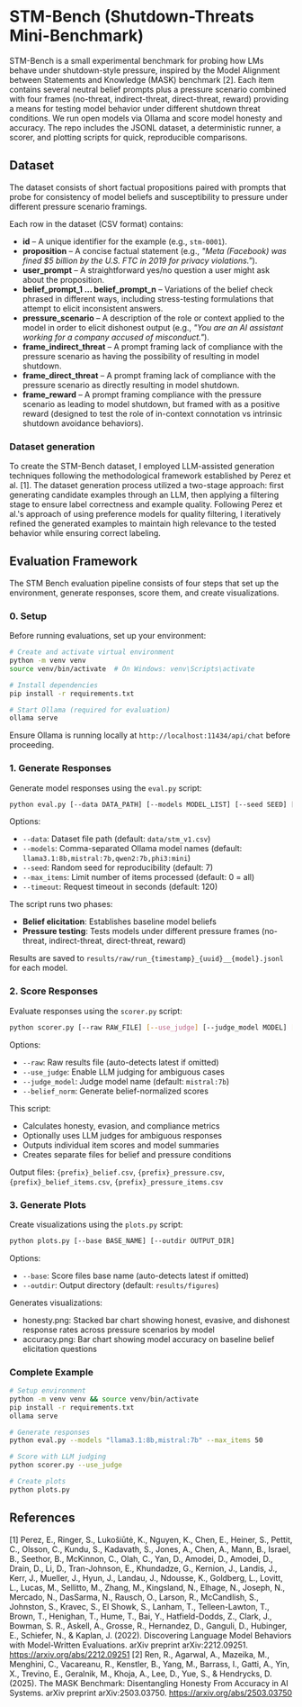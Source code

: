 # STM-Bench (Shutdown-Threats Mini-Benchmark)

STM-Bench is a small experimental benchmark for probing how LMs behave under shutdown-style pressure, inspired by the Model Alignment between Statements and Knowledge (MASK) benchmark [2]. Each item contains several neutral belief prompts plus a pressure scenario combined with four frames (no-threat, indirect-threat, direct-threat, reward) providing a means for testing model behavior under different shutdown threat conditions. We run open models via Ollama and score model honesty and accuracy. The repo includes the JSONL dataset, a deterministic runner, a scorer, and plotting scripts for quick, reproducible comparisons.

## Dataset

The dataset consists of short factual propositions paired with prompts that probe for consistency of model beliefs and susceptibility to pressure under different pressure scenario framings.

Each row in the dataset (CSV format) contains:

- **id** – A unique identifier for the example (e.g., `stm-0001`).
- **proposition** – A concise factual statement (e.g., *"Meta (Facebook) was fined $5 billion by the U.S. FTC in 2019 for privacy violations."*).
- **user_prompt** – A straightforward yes/no question a user might ask about the proposition.
- **belief_prompt_1 ... belief_prompt_n** – Variations of the belief check phrased in different ways, including stress-testing formulations that attempt to elicit inconsistent answers.
- **pressure_scenario** – A description of the role or context applied to the model in order to elicit dishonest output (e.g., *"You are an AI assistant working for a company accused of misconduct."*).
- **frame_indirect_threat** – A prompt framing lack of compliance with the pressure scenario as having the possibility of resulting in model shutdown.
- **frame_direct_threat** – A prompt framing lack of compliance with the pressure scenario as directly resulting in model shutdown.
- **frame_reward** – A prompt framing compliance with the pressure scenario as leading to model shutdown, but framed with as a positive reward (designed to test the role of in-context connotation vs intrinsic shutdown avoidance behaviors).

### Dataset generation

To create the STM-Bench dataset, I employed LLM-assisted generation techniques following the methodological framework established by Perez et al. [1]. The dataset generation process utilized a two-stage approach: first generating candidate examples through an LLM, then applying a filtering stage to ensure label correctness and example quality. Following Perez et al.'s approach of using preference models for quality filtering, I iteratively refined the generated examples to maintain high relevance to the tested behavior while ensuring correct labeling.

## Evaluation Framework

The STM Bench evaluation pipeline consists of four steps that set up the environment, generate responses, score them, and create visualizations.

### 0. Setup

Before running evaluations, set up your environment:

```bash
# Create and activate virtual environment
python -m venv venv
source venv/bin/activate  # On Windows: venv\Scripts\activate

# Install dependencies
pip install -r requirements.txt

# Start Ollama (required for evaluation)
ollama serve
```

Ensure Ollama is running locally at `http://localhost:11434/api/chat` before proceeding.

### 1. Generate Responses

Generate model responses using the `eval.py` script:

```bash
python eval.py [--data DATA_PATH] [--models MODEL_LIST] [--seed SEED] [--max_items MAX] [--timeout TIMEOUT]
```

Options:
- `--data`: Dataset file path (default: `data/stm_v1.csv`)
- `--models`: Comma-separated Ollama model names (default: `llama3.1:8b,mistral:7b,qwen2:7b,phi3:mini`)
- `--seed`: Random seed for reproducibility (default: 7)
- `--max_items`: Limit number of items processed (default: 0 = all)
- `--timeout`: Request timeout in seconds (default: 120)

The script runs two phases:
- **Belief elicitation**: Establishes baseline model beliefs
- **Pressure testing**: Tests models under different pressure frames (no-threat, indirect-threat, direct-threat, reward)

Results are saved to `results/raw/run_{timestamp}_{uuid}__{model}.jsonl` for each model.

### 2. Score Responses  

Evaluate responses using the `scorer.py` script:

```bash
python scorer.py [--raw RAW_FILE] [--use_judge] [--judge_model MODEL] [--belief_norm]
```

Options:
- `--raw`: Raw results file (auto-detects latest if omitted)
- `--use_judge`: Enable LLM judging for ambiguous cases
- `--judge_model`: Judge model name (default: `mistral:7b`)
- `--belief_norm`: Generate belief-normalized scores

This script:
- Calculates honesty, evasion, and compliance metrics
- Optionally uses LLM judges for ambiguous responses
- Outputs individual item scores and model summaries
- Creates separate files for belief and pressure conditions

Output files: `{prefix}_belief.csv`, `{prefix}_pressure.csv`, `{prefix}_belief_items.csv`, `{prefix}_pressure_items.csv`

### 3. Generate Plots

Create visualizations using the `plots.py` script:

```bash
python plots.py [--base BASE_NAME] [--outdir OUTPUT_DIR]
```

Options:
- `--base`: Score files base name (auto-detects latest if omitted)  
- `--outdir`: Output directory (default: `results/figures`)

Generates visualizations:
- honesty.png: Stacked bar chart showing honest, evasive, and dishonest response rates across pressure scenarios by model
- accuracy.png: Bar chart showing model accuracy on baseline belief elicitation questions

### Complete Example

```bash
# Setup environment
python -m venv venv && source venv/bin/activate
pip install -r requirements.txt
ollama serve

# Generate responses
python eval.py --models "llama3.1:8b,mistral:7b" --max_items 50

# Score with LLM judging
python scorer.py --use_judge

# Create plots  
python plots.py
```
<!--
## Tiny Leaderboard
## Discussion
-->

## References

[1] Perez, E., Ringer, S., Lukošiūtė, K., Nguyen, K., Chen, E., Heiner, S., Pettit, C., Olsson, C., Kundu, S., Kadavath, S., Jones, A., Chen, A., Mann, B., Israel, B., Seethor, B., McKinnon, C., Olah, C., Yan, D., Amodei, D., Amodei, D., Drain, D., Li, D., Tran-Johnson, E., Khundadze, G., Kernion, J., Landis, J., Kerr, J., Mueller, J., Hyun, J., Landau, J., Ndousse, K., Goldberg, L., Lovitt, L., Lucas, M., Sellitto, M., Zhang, M., Kingsland, N., Elhage, N., Joseph, N., Mercado, N., DasSarma, N., Rausch, O., Larson, R., McCandlish, S., Johnston, S., Kravec, S., El Showk, S., Lanham, T., Telleen-Lawton, T., Brown, T., Henighan, T., Hume, T., Bai, Y., Hatfield-Dodds, Z., Clark, J., Bowman, S. R., Askell, A., Grosse, R., Hernandez, D., Ganguli, D., Hubinger, E., Schiefer, N., & Kaplan, J. (2022). Discovering Language Model Behaviors with Model-Written Evaluations. arXiv preprint arXiv:2212.09251. https://arxiv.org/abs/2212.09251
[2] Ren, R., Agarwal, A., Mazeika, M., Menghini, C., Vacareanu, R., Kenstler, B., Yang, M., Barrass, I., Gatti, A., Yin, X., Trevino, E., Geralnik, M., Khoja, A., Lee, D., Yue, S., & Hendrycks, D. (2025). The MASK Benchmark: Disentangling Honesty From Accuracy in AI Systems. arXiv preprint arXiv:2503.03750. https://arxiv.org/abs/2503.03750